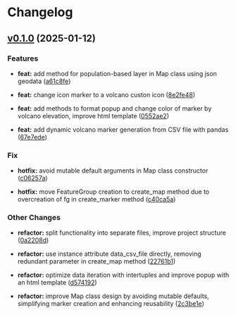# Changelog

## [v0.1.0](https://github.com/FedeHide/volcanopop/releases/tag/v0.1.0) (2025-01-12)

### Features

* **feat:** add method for population-based layer in Map class using json geodata ([a61c8fe](https://github.com/FedeHide/volcanopop/commit/a61c8febe50dc41ea130d718b8a70ae08b9b50f2))

* **feat:** change icon marker to a volcano custon icon ([8e2fe48](https://github.com/FedeHide/volcanopop/commit/8e2fe481add85c8238d57a253429c99839874022))

* **feat:** add methods to format popup and change color of marker by volcano elevation, improve html template ([0552ae2](https://github.com/FedeHide/volcanopop/commit/0552ae2dd73ec817b955a5af41a36d0b0c9f2d18))

* **feat:** add dynamic volcano marker generation from CSV file with pandas ([67e7ede](https://github.com/FedeHide/volcanopop/commit/67e7ede4e592159c9fc970ea3d05921cd2bad8a2))

### Fix

* **hotfix:** avoid mutable default arguments in Map class constructor ([c06257a](https://github.com/FedeHide/volcanopop/commit/c06257ac8a57376b33f7444f4051dd8deae764d3))

* **hotfix:** move FeatureGroup creation to create_map method due to overcreation of fg in create_marker method ([c40ca5a](https://github.com/FedeHide/volcanopop/commit/c40ca5ac81b9f72bfb3eb016c6d548461c212614))

### Other Changes

* **refactor:** split functionality into separate files, improve project structure ([0a2208d](https://github.com/FedeHide/volcanopop/commit/0a2208de43296f9d1c5bbfb80cd847319131a3c1))

* **refactor:** use instance attribute data_csv_file directly, removing redundant parameter in create_map method ([22761b1](https://github.com/FedeHide/volcanopop/commit/22761b1c8e0574f767aefac75ef12777bea8ac2b))

* **refactor:** optimize data iteration with intertuples and improve popup with an html template ([d574192](https://github.com/FedeHide/volcanopop/commit/d5741923b7f392cbb062e1992754039c5a55b3b7))

* **refactor:** improve Map class design by avoiding mutable defaults, simplifying marker creation and enhancing reusability ([2c3be1e](https://github.com/FedeHide/volcanopop/commit/2c3be1e494eb1a002c868f6f0430d82e3ed68b44))
